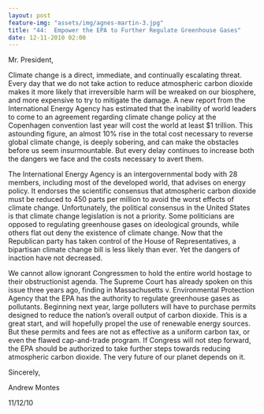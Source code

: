```yaml
---
layout: post
feature-img: "assets/img/agnes-martin-3.jpg"
title: "44:  Empower the EPA to Further Regulate Greenhouse Gases"
date: 12-11-2010 02:00
---
```

Mr. President,

Climate change is a direct, immediate, and continually escalating threat. Every day that we do not take action to reduce atmospheric carbon dioxide makes it more likely that irreversible harm will be wreaked on our biosphere, and more expensive to try to mitigate the damage. A new report from the International Energy Agency has estimated that the inability of world leaders to come to an agreement regarding climate change policy at the Copenhagen convention last year will cost the world at least $1 trillion. This astounding figure, an almost 10% rise in the total cost necessary to reverse global climate change, is deeply sobering, and can make the obstacles before us seem insurmountable. But every delay continues to increase both the dangers we face and the costs necessary to avert them.

The International Energy Agency is an intergovernmental body with 28 members, including most of the developed world, that advises on energy policy. It endorses the scientific consensus that atmospheric carbon dioxide must be reduced to 450 parts per million to avoid the worst effects of climate change. Unfortunately, the political consensus in the United States is that climate change legislation is not a priority. Some politicians are opposed to regulating greenhouse gases on ideological grounds, while others flat out deny the existence of climate change. Now that the Republican party has taken control of the House of Representatives, a bipartisan climate change bill is less likely than ever. Yet the dangers of inaction have not decreased.

We cannot allow ignorant Congressmen to hold the entire world hostage to their obstructionist agenda. The Supreme Court has already spoken on this issue three years ago, finding in Massachusetts v. Environmental Protection Agency that the EPA has the authority to regulate greenhouse gases as pollutants. Beginning next year, large polluters will have to purchase permits designed to reduce the nation’s overall output of carbon dioxide. This is a great start, and will hopefully propel the use of renewable energy sources. But these permits and fees are not as effective as a uniform carbon tax, or even the flawed cap-and-trade program. If Congress will not step forward, the EPA should be authorized to take further steps towards reducing atmospheric carbon dioxide. The very future of our planet depends on it.

Sincerely,

Andrew Montes

11/12/10 
 
 
 